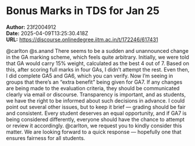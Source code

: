 # Bonus Marks in TDS for Jan 25

**Author:** 23f2004912  
**Date:** 2025-04-09T13:25:30.418Z  
**URL:** https://discourse.onlinedegree.iitm.ac.in/t/172246/617431

@carlton @s.anand
There seems to be a sudden and unannounced change in the GA marking scheme, which feels quite arbitrary. Initially, we were told that GA would carry 15% weight, calculated as the best 4 out of 7. Based on this, after scoring full marks in four GAs, I didn’t attempt the rest. Even then, I did complete GA5 and GA6, which you can verify.
Now I’m seeing in groups that there’s an “extra benefit” being given for GA7. If any changes are being made to the evaluation criteria, they should be communicated clearly via email or discourse. Transparency is important, and as students, we have the right to be informed about such decisions in advance.
I could point out several other issues, but to keep it brief — grading should be fair and consistent. Every student deserves an equal opportunity, and if GA7 is being considered differently, everyone should have the chance to attempt or review it accordingly.
@carlton, we request you to kindly consider this matter. We are looking forward to a quick response — hopefully one that ensures fairness for all students.
